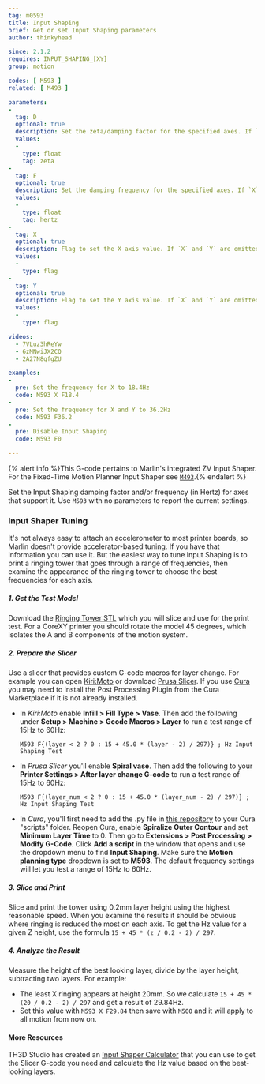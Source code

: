 ```yaml
---
tag: m0593
title: Input Shaping
brief: Get or set Input Shaping parameters
author: thinkyhead

since: 2.1.2
requires: INPUT_SHAPING_[XY]
group: motion

codes: [ M593 ]
related: [ M493 ]

parameters:
-
  tag: D
  optional: true
  description: Set the zeta/damping factor for the specified axes. If `X` and `Y` are omitted, both will be set.
  values:
  -
    type: float
    tag: zeta
-
  tag: F
  optional: true
  description: Set the damping frequency for the specified axes. If `X` and `Y` are omitted, both will be set.
  values:
  -
    type: float
    tag: hertz
-
  tag: X
  optional: true
  description: Flag to set the X axis value. If `X` and `Y` are omitted, both will be set.
  values:
  -
    type: flag
-
  tag: Y
  optional: true
  description: Flag to set the Y axis value. If `X` and `Y` are omitted, both will be set.
  values:
  -
    type: flag

videos:
  - 7VLuz3hReYw
  - 6zMNwiJX2CQ
  - 2A27N8qfgZU

examples:
-
  pre: Set the frequency for X to 18.4Hz
  code: M593 X F18.4
-
  pre: Set the frequency for X and Y to 36.2Hz
  code: M593 F36.2
-
  pre: Disable Input Shaping
  code: M593 F0

---
```

{% alert info %}This G-code pertains to Marlin's integrated ZV Input Shaper. For the Fixed-Time Motion Planner Input Shaper see [`M493`](/docs/gcode/M493.html).{% endalert %}

Set the Input Shaping damping factor and/or frequency (in Hertz) for axes that support it. Use `M593` with no parameters to report the current settings.

### Input Shaper Tuning
It's not always easy to attach an accelerometer to most printer boards, so Marlin doesn't provide accelerator-based tuning. If you have that information you can use it. But the easiest way to tune Input Shaping is to print a ringing tower that goes through a range of frequencies, then examine the appearance of the ringing tower to choose the best frequencies for each axis.

##### 1. Get the Test Model
Download the [Ringing Tower STL](/assets/stl/ringing_tower.stl) which you will slice and use for the print test. For a CoreXY printer you should rotate the model 45 degrees, which isolates the A and B components of the motion system.

##### 2. Prepare the Slicer
Use a slicer that provides custom G-code macros for layer change. For example you can open [Kiri:Moto](//grid.space/kiri/) or download [Prusa Slicer](//www.prusa3d.com/page/prusaslicer_424). If you use [Cura](//ultimaker.com/software/ultimaker-cura) you may need to install the Post Processing Plugin from the Cura Marketplace if it is not already installed.

- In *Kiri:Moto* enable **Infill > Fill Type > Vase**. Then add the following under **Setup > Machine > Gcode Macros > Layer** to run a test range of 15Hz to 60Hz:
  ```
  M593 F{(layer < 2 ? 0 : 15 + 45.0 * (layer - 2) / 297)} ; Hz Input Shaping Test
  ```

- In *Prusa Slicer* you'll enable **Spiral vase**. Then add the following to your **Printer Settings > After layer change G-code** to run a test range of 15Hz to 60Hz:
  ```
  M593 F{(layer_num < 2 ? 0 : 15 + 45.0 * (layer_num - 2) / 297)} ; Hz Input Shaping Test
  ```

- In *Cura*, you'll first need to add the .py file in [this repository](//www.github.com/dsdanielko/cura-ringing-tower-script/) to your Cura "scripts" folder. Reopen Cura, enable **Spiralize Outer Contour** and set **Minimum Layer Time** to 0. Then go to **Extensions > Post Processing > Modify G-Code**. Click **Add a script** in the window that opens and use the dropdown menu to find **Input Shaping**. Make sure the **Motion planning type** dropdown is set to **M593**. The default frequency settings will let you test a range of 15Hz to 60Hz.

##### 3. Slice and Print
Slice and print the tower using 0.2mm layer height using the highest reasonable speed. When you examine the results it should be obvious where ringing is reduced the most on each axis. To get the Hz value for a given Z height, use the formula `15 + 45 * (z / 0.2 - 2) / 297`.

##### 4. Analyze the Result
Measure the height of the best looking layer, divide by the layer height, subtracting two layers. For example:
- The least X ringing appears at height 20mm. So we calculate `15 + 45 * (20 / 0.2 - 2) / 297` and get a result of 29.84Hz.
- Set this value with `M593 X F29.84` then save with `M500` and it will apply to all motion from now on.

#### More Resources
TH3D Studio has created an [Input Shaper Calculator](//www.th3dstudio.com/marlin-input-shaping-calculator/) that you can use to get the Slicer G-code you need and calculate the Hz value based on the best-looking layers.
